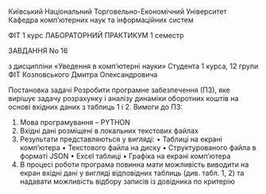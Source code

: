 Київський Національний Торговельно-Економічний Університет
Кафедра комп’ютерних наук та інформаційних систем

ФІТ 1 курс ЛАБОРАТОРНИЙ ПРАКТИКУМ 1 семестр

ЗАВДАННЯ No 16

з дисципліни «Уведення в комп’ютерні науки»
Студента 1 курса, 12 групи ФІТ Козловського Дмитра Олександровича

Постановка задачі
Розробити програмне забезпечення (ПЗ), яке вирішує задачу розрахунку і аналізу динаміки оборотних
коштів на основі вхідних даних з таблиць 1 і 2.
Вимоги до ПЗ:
1. Мова програмування – PYTHON
2. Вхідні дані розміщені в локальних текстових файлах
3. Результати представляються у вигляді:
• Таблиці на екрані комп’ютера
• Текстового файла на диску
• Структурованого файла в форматі JSON
• Excel таблиці
• Графіка на екрані комп’ютера
4. В процесі роботи програма повинна мати можливість виводити на екран вхідні дані у вигляді
відповідних таблиць (див. табл. 1, 2) та надавати можливість відбору записів із довідника по
критерію